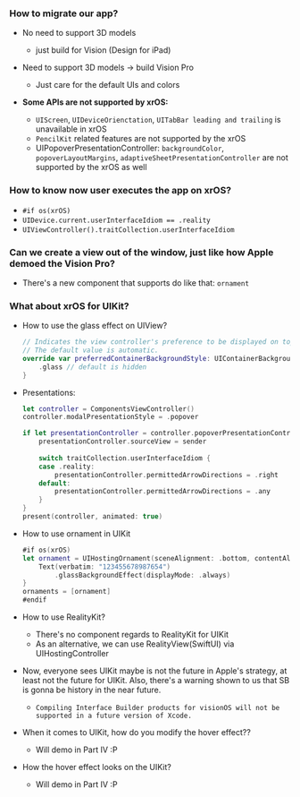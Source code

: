 ### How to migrate our app?

- No need to support 3D models 
	- just build for Vision (Design for iPad)
- Need to support 3D models -> build Vision Pro
	- Just care for the default UIs and colors

- **Some APIs are not supported by xrOS:**
    - `UIScreen`, `UIDeviceOrienctation`, `UITabBar leading and trailing` is unavailable in xrOS
    - `PencilKit` related features are not supported by the xrOS
    - UIPopoverPresentationController: `backgroundColor`, `popoverLayoutMargins`, `adaptiveSheetPresentationController` are not supported by the xrOS as well
    
### How to know now user executes the app on xrOS?
- `#if os(xrOS)`
- `UIDevice.current.userInterfaceIdiom == .reality`
- `UIViewController().traitCollection.userInterfaceIdiom`

### Can we create a view out of the window, just like how Apple demoed the Vision Pro?
- There's a new component that supports do like that: `ornament`

### What about xrOS for UIKit?
- How to use the glass effect on UIView?

	```Swift
	// Indicates the view controller's preference to be displayed on top of a background.
	// The default value is automatic.
	override var preferredContainerBackgroundStyle: UIContainerBackgroundStyle {
	    .glass // default is hidden
	}
	```
- Presentations:
	
	```Swift
	let controller = ComponentsViewController()
	controller.modalPresentationStyle = .popover
	
	if let presentationController = controller.popoverPresentationController {
	    presentationController.sourceView = sender
	    
	    switch traitCollection.userInterfaceIdiom {
	    case .reality:
	        presentationController.permittedArrowDirections = .right
	    default:
	        presentationController.permittedArrowDirections = .any
	    }
	}
	present(controller, animated: true)
	```
	
- How to use ornament in UIKit

	```Swift
	#if os(xrOS)
	let ornament = UIHostingOrnament(sceneAlignment: .bottom, contentAlignment: .leading) {
	    Text(verbatim: "123455678987654")
	        .glassBackgroundEffect(displayMode: .always)
	}
	ornaments = [ornament]
	#endif
	```
- How to use RealityKit?
	- There's no component regards to RealityKit for UIKit
	- As an alternative, we can use RealityView(SwiftUI) via UIHostingController

- Now, everyone sees UIKit maybe is not the future in Apple's strategy, at least not the future for UIKit.
  Also, there's a warning shown to us that SB is gonna be history in the near future. 
  - `Compiling Interface Builder products for visionOS will not be supported in a future version of Xcode. `

- When it comes to UIKit, how do you modify the hover effect??
	- Will demo in Part IV :P
- How the hover effect looks on the UIKit?
	- Will demo in Part IV :P

